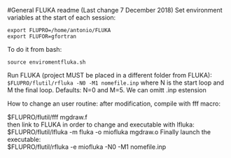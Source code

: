 #General FLUKA readme (Last change 7 December 2018)
Set environment variables at the start of each session:  

`export FLUPRO=/home/antonio/FLUKA`  
`export FLUFOR=gfortran`  

To do it from bash:  

`source enviromentfluka.sh`  

Run FLUKA (project MUST be placed in a different folder from FLUKA):
`$FLUPRO/flutil/rfluka -N0 -M1 nomefile.inp`
where N is the start loop and M the final loop. Defaults: N=0 and M=5. We can omitt .inp estension

How to change an user routine: after modification, compile with fff macro:  

$FLUPRO/flutil/fff mgdraw.f  
then link to FLUKA in order to change and executable with lfluka:  
$FLUPRO/flutil/lfluka -m fluka -o miofluka mgdraw.o
Finally launch the executable:  
$FLUPRO/flutil/rfluka -e miofluka -N0 -M1 nomefile.inp  